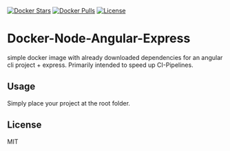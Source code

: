 [![Docker Stars](https://img.shields.io/docker/stars/tdekarz/docker-node-angular-express.svg)](https://hub.docker.com/r/tdekarz/docker-node-angular-express/)
[![Docker Pulls](https://img.shields.io/docker/pulls/tdekarz/docker-node-angular-express.svg)](https://hub.docker.com/r/tdekarz/docker-node-angular-express/)
[![License](https://img.shields.io/github/license/magystius/spring-pet-project.svg)](https://github.com/magystius/docker-node-angular-express/blob/master/LICENSE.md)
# Docker-Node-Angular-Express

simple docker image with already downloaded dependencies for an angular cli project + express.
Primarily intended to speed up CI-Pipelines.

## Usage
Simply place your project at the root folder. 

## License
MIT